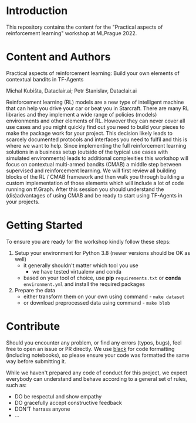 # Introduction 
This repository contains the content for the "Practical aspects of reinforcement learning" workshop at MLPrague 2022.  

# Content and Authors

Practical aspects of reinforcement learning: Build your own elements of contextual bandits in TF-Agents

Michal Kubišta, Dataclair.ai; Petr Stanislav, Dataclair.ai

Reinforcement learning (RL) models are a new type of intelligent machine that can help you drive your car or beat you in Starcraft. There are many RL libraries and they implement a wide range of policies (models) environments and other elements of RL. However they can never cover all use cases and you might quickly find out you need to build your pieces to make the package work for your project. This decision likely leads to scarcely documented protocols and interfaces you need to fulfil and this is where we want to help. Since implementing the full reinforcement learning solutions in a business setup (outside of the typical use cases with simulated environments) leads to additional complexities this workshop will focus on contextual multi-armed bandits (CMAB) a middle step between supervised and reinforcement learning.&nbsp;We will first review all building blocks of the RL / CMAB framework and then walk you through building a custom implementation of those elements which will include a lot of code running on tf.Graph. After this session you should understand the (dis)advantages of using CMAB and be ready to start using TF-Agents in your projects.

# Getting Started
To ensure you are ready for the workshop kindly follow these steps:
1.	Setup your environment for Python 3.8 (newer versions should be OK as well)
    - it generally shouldn't matter which tool you use
      - we have tested virtualenv and conda
    - based on your tool of choice, use **pip** `requirements.txt` or **conda** `environment.yml` and install the required packages
1. Prepare the data
   - either transform them on your own using command - `make dataset`
   - or download preprocessed data using command - `make blob`

# Contribute
Should you encounter any problem, or find any errors (typos, bugs), feel free to open an issue or PR directly.
We use [black](https://black.readthedocs.io/en/stable/) for code formatting (including notebooks), so please ensure your code was formatted the same way before submitting it.


While we haven't prepared any code of conduct for this project, we expect everybody can understand and behave according to a general set of rules, such as:
- DO be respectul and show empathy
- DO gracefully accept constructive feedback
- DON'T harrass anyone
- ...
